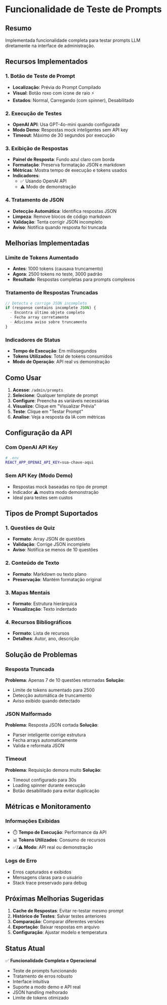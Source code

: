 # Funcionalidade de Teste de Prompts

## Resumo
Implementada funcionalidade completa para testar prompts LLM diretamente na interface de administração.

## Recursos Implementados

### 1. Botão de Teste de Prompt
- **Localização**: Prévia do Prompt Compilado
- **Visual**: Botão roxo com ícone de raio ⚡
- **Estados**: Normal, Carregando (com spinner), Desabilitado

### 2. Execução de Testes
- **OpenAI API**: Usa GPT-4o-mini quando configurada
- **Modo Demo**: Respostas mock inteligentes sem API key
- **Timeout**: Máximo de 30 segundos por execução

### 3. Exibição de Respostas
- **Painel de Resposta**: Fundo azul claro com borda
- **Formatação**: Preserva formatação JSON e markdown
- **Métricas**: Mostra tempo de execução e tokens usados
- **Indicadores**: 
  - ✅ Usando OpenAI API
  - ⚠️ Modo de demonstração

### 4. Tratamento de JSON
- **Detecção Automática**: Identifica respostas JSON
- **Limpeza**: Remove blocos de código markdown
- **Validação**: Tenta corrigir JSON incompleto
- **Aviso**: Notifica quando resposta foi truncada

## Melhorias Implementadas

### Limite de Tokens Aumentado
- **Antes**: 1000 tokens (causava truncamento)
- **Agora**: 2500 tokens no teste, 3000 padrão
- **Resultado**: Respostas completas para prompts complexos

### Tratamento de Respostas Truncadas
```typescript
// Detecta e corrige JSON incompleto
if (response contains incomplete JSON) {
  - Encontra último objeto completo
  - Fecha array corretamente
  - Adiciona aviso sobre truncamento
}
```

### Indicadores de Status
- **Tempo de Execução**: Em milissegundos
- **Tokens Utilizados**: Total de tokens consumidos
- **Modo de Operação**: API real vs demonstração

## Como Usar

1. **Acesse**: `/admin/prompts`
2. **Selecione**: Qualquer template de prompt
3. **Configure**: Preencha as variáveis necessárias
4. **Visualize**: Clique em "Visualizar Prévia"
5. **Teste**: Clique em "Testar Prompt"
6. **Analise**: Veja a resposta da IA com métricas

## Configuração da API

### Com OpenAI API Key
```bash
# .env
REACT_APP_OPENAI_API_KEY=sua-chave-aqui
```

### Sem API Key (Modo Demo)
- Respostas mock baseadas no tipo de prompt
- Indicador ⚠️ mostra modo demonstração
- Ideal para testes sem custos

## Tipos de Prompt Suportados

### 1. Questões de Quiz
- **Formato**: Array JSON de questões
- **Validação**: Corrige JSON incompleto
- **Aviso**: Notifica se menos de 10 questões

### 2. Conteúdo de Texto
- **Formato**: Markdown ou texto plano
- **Preservação**: Mantém formatação original

### 3. Mapas Mentais
- **Formato**: Estrutura hierárquica
- **Visualização**: Texto indentado

### 4. Recursos Bibliográficos
- **Formato**: Lista de recursos
- **Detalhes**: Autor, ano, descrição

## Solução de Problemas

### Resposta Truncada
**Problema**: Apenas 7 de 10 questões retornadas
**Solução**: 
- Limite de tokens aumentado para 2500
- Detecção automática de truncamento
- Aviso exibido quando detectado

### JSON Malformado
**Problema**: Resposta JSON cortada
**Solução**:
- Parser inteligente corrige estrutura
- Fecha arrays automaticamente
- Valida e reformata JSON

### Timeout
**Problema**: Requisição demora muito
**Solução**:
- Timeout configurado para 30s
- Loading spinner durante execução
- Botão desabilitado para evitar duplicação

## Métricas e Monitoramento

### Informações Exibidas
- ⏱️ **Tempo de Execução**: Performance da API
- 📊 **Tokens Utilizados**: Consumo de recursos
- ✅/⚠️ **Modo**: API real ou demonstração

### Logs de Erro
- Erros capturados e exibidos
- Mensagens claras para o usuário
- Stack trace preservado para debug

## Próximas Melhorias Sugeridas

1. **Cache de Respostas**: Evitar re-testar mesmo prompt
2. **Histórico de Testes**: Salvar testes anteriores
3. **Comparação**: Comparar diferentes versões
4. **Exportação**: Baixar respostas em arquivo
5. **Configuração**: Ajustar modelo e temperatura

## Status Atual

✅ **Funcionalidade Completa e Operacional**
- Teste de prompts funcionando
- Tratamento de erros robusto
- Interface intuitiva
- Suporte a modo demo e API real
- JSON handling melhorado
- Limite de tokens otimizado